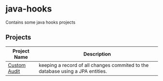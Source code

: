 # java-hooks
Contains some java hooks projects



## Projects
Project Name | Description
------------ | -----------
[Custom Audit](custom-audit/README.md) | keeping a record of all changes commited to the database using a JPA entities.
